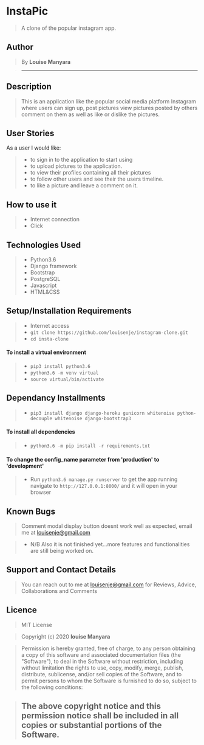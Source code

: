 # InstaPic

>  A clone of the popular instagram app.

## Author

> By **Louise Manyara**

> -----------------------------------------------------------

## Description

> This is an application like the popular social media platform Instagram where users can sign up, post pictures view pictures posted by others comment on them as well as like or dislike the pictures.

## User Stories

As a user I would like:

> * to sign in to the application to start using
> * to upload pictures to the application.
> * to view their profiles containing all their pictures
> * to follow other users and see their the users timeline.
> * to like a picture and leave a comment on it.

## How to use it

> * Internet connection
> * Click 

## Technologies Used

> * Python3.6
> * Django framework
> * Bootstrap
> * PostgreSQL
> * Javascript
> * HTML&CSS

## Setup/Installation Requirements

> * Internet access
> * ```git clone https://github.com/louisenje/instagram-clone.git```
> * ```cd insta-clone```

#### To install a virtual environment

> * ```pip3 install python3.6```
> * ```python3.6 -m venv virtual```
> * ```source virtual/bin/activate```

## Dependancy Installments

> * ```pip3 install django django-heroku gunicorn whitenoise python-decouple whitenoise django-bootstrap3```

#### To install all dependencies

> * ```python3.6 -m pip install -r requirements.txt```

#### To change the config_name parameter from 'production' to 'development'

> * Run ```python3.6 manage.py runserver``` to get the app running  navigate to ```http://127.0.0.1:8000/``` and it will open in your browser


<!-- ## Specifications

> * To see the projects specifications refer to the [SPECS.md](SPECS.md) file for more details. -->

## Known Bugs

> Comment modal display button doesnt work well as expected, email me at louisenje@gmail.com

> * N/B Also it is not finished yet...more features and functionalities are still being worked on.

## Support and Contact Details

> You can reach out to me at  louisenje@gmail.com
for Reviews, Advice, Collaborations and Comments

## Licence

> MIT License

> Copyright (c) 2020 **louise Manyara**

> Permission is hereby granted, free of charge, to any person obtaining a copy
of this software and associated documentation files (the "Software"), to deal
in the Software without restriction, including without limitation the rights
to use, copy, modify, merge, publish, distribute, sublicense, and/or sell
copies of the Software, and to permit persons to whom the Software is
furnished to do so, subject to the following conditions:

> The above copyright notice and this permission notice shall be included in all
copies or substantial portions of the Software.
> --------------------------------------------------------